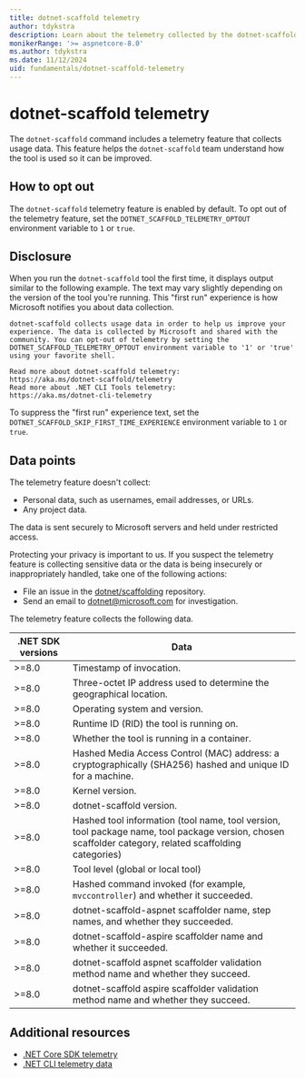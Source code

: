 ```yaml
---
title: dotnet-scaffold telemetry
author: tdykstra
description: Learn about the telemetry collected by the dotnet-scaffold CLI tool.
monikerRange: '>= aspnetcore-8.0'
ms.author: tdykstra
ms.date: 11/12/2024
uid: fundamentals/dotnet-scaffold-telemetry
---
```

# dotnet-scaffold telemetry

The `dotnet-scaffold` command includes a telemetry feature that collects usage data. This feature helps the `dotnet-scaffold` team understand how the tool is used so it can be improved.

## How to opt out

The `dotnet-scaffold` telemetry feature is enabled by default. To opt out of the telemetry feature, set the `DOTNET_SCAFFOLD_TELEMETRY_OPTOUT` environment variable to `1` or `true`.

## Disclosure

When you run the `dotnet-scaffold` tool the first time, it displays output similar to the following example. The text may vary slightly depending on the version of the tool you're running. This "first run" experience is how Microsoft notifies you about data collection.

```console
dotnet-scaffold collects usage data in order to help us improve your experience. The data is collected by Microsoft and shared with the community. You can opt-out of telemetry by setting the DOTNET_SCAFFOLD_TELEMETRY_OPTOUT environment variable to '1' or 'true' using your favorite shell.

Read more about dotnet-scaffold telemetry:
https://aka.ms/dotnet-scaffold/telemetry
Read more about .NET CLI Tools telemetry:
https://aka.ms/dotnet-cli-telemetry
```

To suppress the "first run" experience text, set the `DOTNET_SCAFFOLD_SKIP_FIRST_TIME_EXPERIENCE` environment variable to `1` or `true`.

## Data points

The telemetry feature doesn't collect:

* Personal data, such as usernames, email addresses, or URLs.
* Any project data.

The data is sent securely to Microsoft servers and held under restricted access.

Protecting your privacy is important to us. If you suspect the telemetry feature is collecting sensitive data or the data is being insecurely or inappropriately handled, take one of the following actions:

* File an issue in the [dotnet/scaffolding](https://github.com/dotnet/scaffolding/issues) repository.
* Send an email to [dotnet@microsoft.com](mailto:dotnet@microsoft.com) for investigation.

The telemetry feature collects the following data.

| .NET SDK versions | Data |
|--------------|------|
| >=8.0        | Timestamp of invocation. |
| >=8.0        | Three-octet IP address used to determine the geographical location. |
| >=8.0        | Operating system and version. |
| >=8.0        | Runtime ID (RID) the tool is running on. |
| >=8.0        | Whether the tool is running in a container. |
| >=8.0        | Hashed Media Access Control (MAC) address: a cryptographically (SHA256) hashed and unique ID for a machine. |
| >=8.0        | Kernel version. |
| >=8.0        | dotnet-scaffold version. |
| >=8.0        | Hashed tool information (tool name, tool version, tool package name, tool package version, chosen scaffolder category, related scaffolding categories) |
| >=8.0        | Tool level (global or local tool) |
| >=8.0        | Hashed command invoked (for example, `mvccontroller`) and whether it succeeded. |
| >=8.0        | dotnet-scaffold-aspnet scaffolder name, step names, and whether they succeeded. |
| >=8.0        | dotnet-scaffold-aspire scaffolder name and whether it succeeded. |
| >=8.0        | dotnet-scaffold aspnet scaffolder validation method name and whether they succeed. |
| >=8.0        | dotnet-scaffold aspire scaffolder validation method name and whether they succeed. |

## Additional resources

* [.NET Core SDK telemetry](/dotnet/core/tools/telemetry)
* [.NET CLI telemetry data](https://dotnet.microsoft.com/platform/telemetry)
